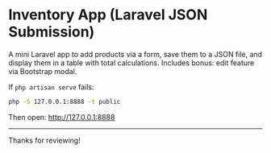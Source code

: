 # Inventory App (Laravel JSON Submission)

A mini Laravel app to add products via a form, save them to a JSON file, and display them in a table with total calculations. Includes bonus: edit feature via Bootstrap modal.


If `php artisan serve` fails:
```bash
php -S 127.0.0.1:8888 -t public
```
Then open: http://127.0.0.1:8888

---
Thanks for reviewing!
